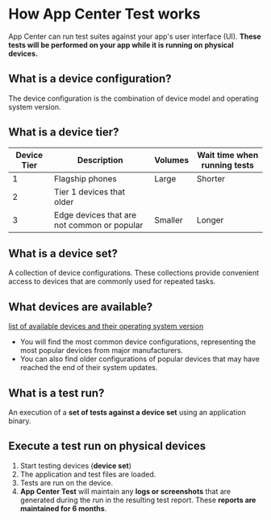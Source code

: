 # How App Center Test works

App Center can run test suites against your app's user interface (UI). **These tests will be performed on your app while it is running on physical devices.**

## What is a device configuration?

The device configuration is the combination of device model and operating system version.

## What is a device tier?

Device Tier | Description | Volumes | Wait time when running tests
-------------- | ----------------- | ----------------- | -----------------
 1 | Flagship phones | Large | Shorter
 2 | Tier 1 devices that older | |
 3 | Edge devices that are not common or popular | Smaller | Longer

## What is a device set?

A collection of device configurations. These collections provide convenient access to devices that are commonly used for repeated tasks.

## What devices are available?

[list of available devices and their operating system version](https://docs.microsoft.com/en-us/appcenter/test-cloud/devices/android)

* You will find the most common device configurations, representing the most popular devices from major manufacturers.
* You can also find older configurations of popular devices that may have reached the end of their system updates.

## What is a test run?

An execution of a **set of tests against a device set** using an application binary.

## Execute a test run on physical devices

1. Start testing devices (**device set**)
2. The application and test files are loaded.
3. Tests are run on the device.
4. **App Center Test** will maintain any **logs or screenshots** that are generated during the run in the resulting test report. These **reports are maintained for 6 months**.

